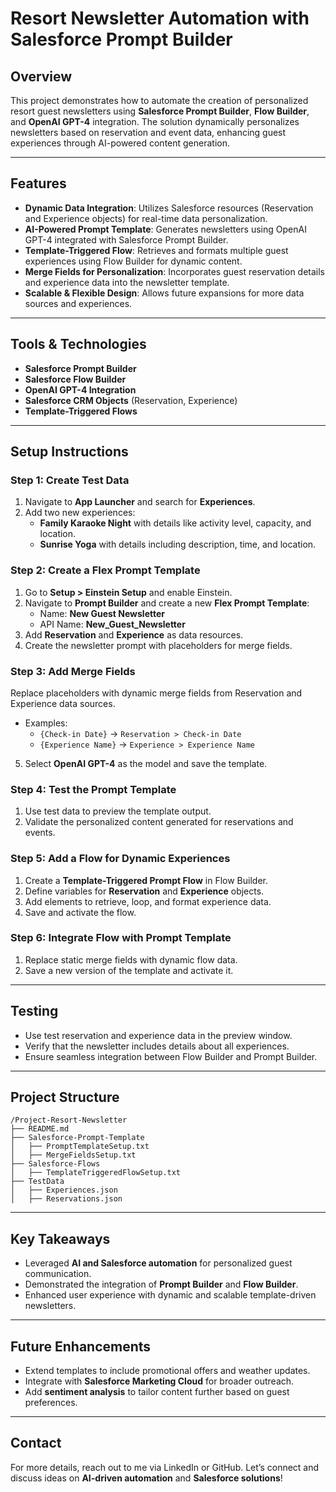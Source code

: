 # Resort Newsletter Automation with Salesforce Prompt Builder

## Overview
This project demonstrates how to automate the creation of personalized resort guest newsletters using **Salesforce Prompt Builder**, **Flow Builder**, and **OpenAI GPT-4** integration. The solution dynamically personalizes newsletters based on reservation and event data, enhancing guest experiences through AI-powered content generation.

---

## Features
- **Dynamic Data Integration**: Utilizes Salesforce resources (Reservation and Experience objects) for real-time data personalization.
- **AI-Powered Prompt Template**: Generates newsletters using OpenAI GPT-4 integrated with Salesforce Prompt Builder.
- **Template-Triggered Flow**: Retrieves and formats multiple guest experiences using Flow Builder for dynamic content.
- **Merge Fields for Personalization**: Incorporates guest reservation details and experience data into the newsletter template.
- **Scalable & Flexible Design**: Allows future expansions for more data sources and experiences.

---

## Tools & Technologies
- **Salesforce Prompt Builder**
- **Salesforce Flow Builder**
- **OpenAI GPT-4 Integration**
- **Salesforce CRM Objects** (Reservation, Experience)
- **Template-Triggered Flows**

---

## Setup Instructions

### Step 1: Create Test Data
1. Navigate to **App Launcher** and search for **Experiences**.
2. Add two new experiences:
   - **Family Karaoke Night** with details like activity level, capacity, and location.
   - **Sunrise Yoga** with details including description, time, and location.

### Step 2: Create a Flex Prompt Template
1. Go to **Setup > Einstein Setup** and enable Einstein.
2. Navigate to **Prompt Builder** and create a new **Flex Prompt Template**:
   - Name: **New Guest Newsletter**
   - API Name: **New_Guest_Newsletter**
3. Add **Reservation** and **Experience** as data resources.
4. Create the newsletter prompt with placeholders for merge fields.

### Step 3: Add Merge Fields
Replace placeholders with dynamic merge fields from Reservation and Experience data sources.
- Examples:
  - `{Check-in Date}` → `Reservation > Check-in Date`
  - `{Experience Name}` → `Experience > Experience Name`
5. Select **OpenAI GPT-4** as the model and save the template.

### Step 4: Test the Prompt Template
1. Use test data to preview the template output.
2. Validate the personalized content generated for reservations and events.

### Step 5: Add a Flow for Dynamic Experiences
1. Create a **Template-Triggered Prompt Flow** in Flow Builder.
2. Define variables for **Reservation** and **Experience** objects.
3. Add elements to retrieve, loop, and format experience data.
4. Save and activate the flow.

### Step 6: Integrate Flow with Prompt Template
1. Replace static merge fields with dynamic flow data.
2. Save a new version of the template and activate it.

---

## Testing
- Use test reservation and experience data in the preview window.
- Verify that the newsletter includes details about all experiences.
- Ensure seamless integration between Flow Builder and Prompt Builder.

---

## Project Structure
```
/Project-Resort-Newsletter
├── README.md
├── Salesforce-Prompt-Template
│   ├── PromptTemplateSetup.txt
│   ├── MergeFieldsSetup.txt
├── Salesforce-Flows
│   ├── TemplateTriggeredFlowSetup.txt
├── TestData
│   ├── Experiences.json
│   ├── Reservations.json
```

---

## Key Takeaways
- Leveraged **AI and Salesforce automation** for personalized guest communication.
- Demonstrated the integration of **Prompt Builder** and **Flow Builder**.
- Enhanced user experience with dynamic and scalable template-driven newsletters.

---

## Future Enhancements
- Extend templates to include promotional offers and weather updates.
- Integrate with **Salesforce Marketing Cloud** for broader outreach.
- Add **sentiment analysis** to tailor content further based on guest preferences.

---

## Contact
For more details, reach out to me via LinkedIn or GitHub. Let’s connect and discuss ideas on **AI-driven automation** and **Salesforce solutions**!

